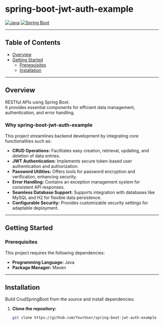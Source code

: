 # spring-boot-jwt-auth-example


[![Java](https://img.shields.io/badge/Java-007396?logo=java&logoColor=white)](https://www.java.com/)
[![Spring Boot](https://img.shields.io/badge/Spring%20Boot-6DB33F?logo=springboot&logoColor=white)](https://spring.io/projects/spring-boot)

---

## Table of Contents
- [Overview](#overview)
- [Getting Started](#getting-started)
  - [Prerequisites](#prerequisites)
  - [Installation](#installation)

---

## Overview

RESTful APIs using Spring Boot.  
It provides essential components for efficient data management, authentication, and error handling.

### Why spring-boot-jwt-auth-example

This project streamlines backend development by integrating core functionalities such as:

- **CRUD Operations:** Facilitates easy creation, retrieval, updating, and deletion of data entries.
- **JWT Authentication:** Implements secure token-based user authentication and authorization.
- **Password Utilities:** Offers tools for password encryption and verification, enhancing security.
- **Error Handling:** Contains an exception management system for consistent API responses.
- **Seamless Database Support:** Supports integration with databases like MySQL and H2 for flexible data persistence.
- **Configurable Security:** Provides customizable security settings for adaptable deployment.

---

## Getting Started

### Prerequisites
This project requires the following dependencies:

- **Programming Language:** Java
- **Package Manager:** Maven

---

## Installation

Build CrudSpringBoot from the source and install dependencies:

1. **Clone the repository:**
   ```bash
   git clone https://github.com/YourUser/spring-boot-jwt-auth-example
